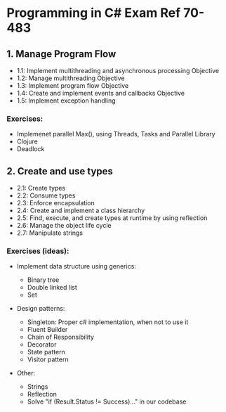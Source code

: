 # Programming in C# Exam Ref 70-483

## 1. Manage Program Flow
- 1.1: Implement multithreading and asynchronous processing Objective
- 1.2: Manage multithreading Objective
- 1.3: Implement program flow Objective
- 1.4: Create and implement events and callbacks Objective
- 1.5: Implement exception handling

### Exercises:
- Implemenet parallel Max(), using Threads, Tasks and Parallel Library
- Clojure
- Deadlock

## 2. Create and use types
- 2.1: Create types
- 2.2: Consume types
- 2.3: Enforce encapsulation
- 2.4: Create and implement a class hierarchy
- 2.5: Find, execute, and create types at runtime by using reflection
- 2.6: Manage the object life cycle
- 2.7: Manipulate strings

### Exercises (ideas):
- Implement data structure using generics:
  - Binary tree
  - Double linked list
  - Set

- Design patterns:
  - Singleton: Proper c# implementation, when not to use it
  - Fluent Builder
  - Chain of Responsibility
  - Decorator
  - State pattern
  - Visitor pattern

- Other:
  - Strings
  - Reflection
  - Solve "if (Result.Status != Success)..." in our codebase